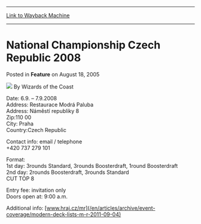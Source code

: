 
---
[Link to Wayback Machine](https://web.archive.org/web/20211018204243/https://magic.wizards.com/en/articles/archive/feature/national-championship-czech-republic-2008-2005-08-18)

[_metadata_:wayback_url]:- "https://magic.wizards.com/en/articles/archive/feature/national-championship-czech-republic-2008-2005-08-18"
[_metadata_:wayback_raw_url]:- "https://web.archive.org/web/20211018204243id_/https://magic.wizards.com/en/articles/archive/feature/national-championship-czech-republic-2008-2005-08-18"
[_metadata_:wayback_capture_timestamp]:- "2021-10-18 20:42:43+00:00"
[_metadata_:description]:- "Date: 6.9. – 7.9.2008 Address: Restaurace Modrá Paluba Address: Náměstí republiky 8 Zip:110 00 City: Praha Country:Czech Republic Contact info: email / telephone +420 737 279 101 Format: 1st day: 3rounds Standard, 3rounds Boosterdraft, 1round Boosterdraft 2nd day: 2rounds Boosterdraft, 3rounds Standard CUT TOP 8 Entry fee: invitation only Doors open at: 9:00 a.m. Additional"
[_metadata_:generator]:- "Drupal 7 (http://drupal.org)"
[_metadata_:publish_date]:- "2005-08-18"
---


 National Championship Czech Republic 2008
==========================================



 Posted in **Feature**
 on August 18, 2005 






![](https://media.magic.wizards.com/styles/auth_small/public/images/person/wizards_author.jpg)
By Wizards of the Coast











Date: 6.9. – 7.9.2008  
 Address: Restaurace Modrá Paluba  
 Address: Náměstí republiky 8  
 Zip:110 00  
 City: Praha  
 Country:Czech Republic


Contact info: email / telephone  
 +420 737 279 101


Format:  
 1st day: 3rounds Standard, 3rounds Boosterdraft, 1round Boosterdraft  
 2nd day: 2rounds Boosterdraft, 3rounds Standard  
 CUT TOP 8


Entry fee: invitation only  
 Doors open at: 9:00 a.m.


Additional info: [www.hraj.cz/mr](/en/articles/archive/event-coverage/modern-deck-lists-m-r-2011-09-04)







